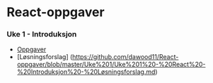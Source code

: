 
# React-oppgaver

### Uke 1 - Introduksjon
 - [Oppgaver](https://github.com/dawood11/React-oppgaver/blob/master/Uke%201/Uke%201%20-%20React%20-%20Introduksjon.md)
 - [Løsningsforslag] (https://github.com/dawood11/React-oppgaver/blob/master/Uke%201/Uke%201%20-%20React%20-%20Introduksjon%20-%20Løsningsforslag.md)
